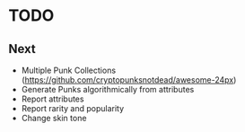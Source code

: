 # TODO

## Next

- Multiple Punk Collections (https://github.com/cryptopunksnotdead/awesome-24px)
- Generate Punks algorithmically from attributes
- Report attributes
- Report rarity and popularity
- Change skin tone
